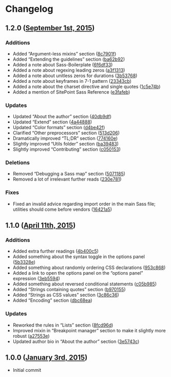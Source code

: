# Changelog

## 1.2.0 ([September 1st, 2015](https://github.com/HugoGiraudel/sass-guidelines/pull/223))

### Additions

* Added “Argument-less mixins” section ([8c7901f](https://github.com/HugoGiraudel/sass-guidelines/commit/8c7901f))
* Added “Extending the guidelines” section ([ba62b92](https://github.com/HugoGiraudel/sass-guidelines/commit/ba62b92))
* Added a note about Sass-Boilerplate ([6f6df33](https://github.com/HugoGiraudel/sass-guidelines/commit/6f6df33))
* Added a note about regexing leading zeros ([a3f1313](https://github.com/HugoGiraudel/sass-guidelines/commit/a3f1313))
* Added a note about unitless zeros for durations ([3b53768](https://github.com/HugoGiraudel/sass-guidelines/commit/3b53768))
* Added a note about keyframes in 7-1 pattern ([23343cb](https://github.com/HugoGiraudel/sass-guidelines/commit/23343cb))
* Added a note about the charset directive and single quotes ([1c5e74b](https://github.com/HugoGiraudel/sass-guidelines/commit/1c5e74b))
* Added a mention of SitePoint Sass Reference ([e3fafeb](https://github.com/HugoGiraudel/sass-guidelines/commit/e3fafeb))

### Updates

* Updated “About the author” section ([40db9df](https://github.com/HugoGiraudel/sass-guidelines/commit/40db9df))
* Updated “Extend” section ([4a44888](https://github.com/HugoGiraudel/sass-guidelines/commit/4a44888))
* Updated “Color formats” section ([d4be42f](https://github.com/HugoGiraudel/sass-guidelines/commit/d4be42f))
* Clarified “Other preprocessors” section ([513d206](https://github.com/HugoGiraudel/sass-guidelines/commit/513d206))
* Dramatically improved “TL;DR” section ([774160e](https://github.com/HugoGiraudel/sass-guidelines/commit/774160e))
* Slightly improved “Utils folder” section ([ba39483](https://github.com/HugoGiraudel/sass-guidelines/commit/ba39483))
* Slightly improved “Contributing” section ([c050153](https://github.com/HugoGiraudel/sass-guidelines/commit/c050153))

### Deletions

* Removed “Debugging a Sass map” section ([5071185](https://github.com/HugoGiraudel/sass-guidelines/commit/5071185))
* Removed a lot of irrelevant further reads ([230e781](https://github.com/HugoGiraudel/sass-guidelines/commit/230e781))

### Fixes

* Fixed an invalid advice regarding import order in the main Sass file; utilities should come before vendors ([16421a5](https://github.com/HugoGiraudel/sass-guidelines/commit/16421a5))

## 1.1.0 ([April 11th, 2015](https://github.com/HugoGiraudel/sass-guidelines/pull/125))

### Additions

* Added extra further readings ([4b400c5](https://github.com/HugoGiraudel/sass-guidelines/commit/4b400c5))
* Added something about the syntax toggle in the options panel ([5b3328e](https://github.com/HugoGiraudel/sass-guidelines/commit/5b3328e))
* Added something about randomly ordering CSS declarations ([953c868](https://github.com/HugoGiraudel/sass-guidelines/commit/953c868))
* Added a link to open the options panel on the “options panel” expression ([3eb5594](https://github.com/HugoGiraudel/sass-guidelines/commit/3eb5594))
* Added something about reversed conditional statements ([c05b985](https://github.com/HugoGiraudel/sass-guidelines/commit/c05b985))
* Added “Strings containing quotes” section ([b970155](https://github.com/HugoGiraudel/sass-guidelines/commit/b970155))
* Added “Strings as CSS values” section ([3c86c36](https://github.com/HugoGiraudel/sass-guidelines/commit/3c86c36))
* Added “Encoding” section
([dbc68ea](https://github.com/HugoGiraudel/sass-guidelines/commit/dbc68ea))

### Updates

* Reworked the rules in “Lists” section ([8fcd96d](https://github.com/HugoGiraudel/sass-guidelines/commit/8fcd96d))
* Improved mixin in “Breakpoint manager” section to make it slightly more robust ([a27553e](https://github.com/HugoGiraudel/sass-guidelines/commit/a27553e))
* Updated author bio in “About the author” section ([3e5743c](https://github.com/HugoGiraudel/sass-guidelines/commit/3e5743c))

## 1.0.0 ([January 3rd, 2015](https://github.com/HugoGiraudel/sass-guidelines/commit/23b225c22850a898c3f2656bad19b91495eabf09))

* Initial commit
